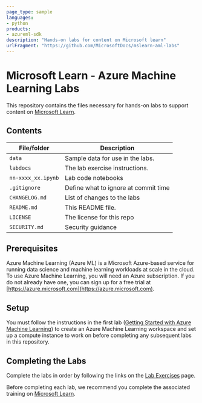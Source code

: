 ```yaml
---
page_type: sample
languages:
- python
products:
- azureml-sdk
description: "Hands-on labs for content on Microsoft learn"
urlFragment: "https://github.com/MicrosoftDocs/mslearn-aml-labs"
---
```


# Microsoft Learn - Azure Machine Learning Labs

<!-- 
Guidelines on README format: https://review.docs.microsoft.com/help/onboard/admin/samples/concepts/readme-template?branch=master

Guidance on onboarding samples to docs.microsoft.com/samples: https://review.docs.microsoft.com/help/onboard/admin/samples/process/onboarding?branch=master

Taxonomies for products and languages: https://review.docs.microsoft.com/new-hope/information-architecture/metadata/taxonomies?branch=master
-->

This repository contains the files necessary for hands-on labs to support content on [Microsoft Learn](https://docs.microsoft.com/learn/paths/build-ai-solutions-with-azure-ml-service/).

## Contents

| File/folder       | Description                                |
|-------------------|--------------------------------------------|
| `data`            | Sample data for use in the labs.           |
| `labdocs`         | The lab exercise instructions.             |
| `nn-xxxx_xx.ipynb`| Lab code notebooks                         |
| `.gitignore`      | Define what to ignore at commit time       |
| `CHANGELOG.md`    | List of changes to the labs                |
| `README.md`       | This README file.                          |
| `LICENSE`         | The license for this repo                  |
| `SECURITY.md`     | Security guidance                          |

## Prerequisites

Azure Machine Learning (Azure ML) is a Microsoft Azure-based service for running data science and machine learning workloads at scale in the cloud. To use Azure Machine Learning, you will need an Azure subscription. If you do not already have one, you can sign up for a free trial at [https://azure.microsoft.com](https://azure.microsoft.com).

## Setup

You must follow the instructions in the first lab ([Getting Started with Azure Machine Learning](./labdocs/Lab01.md)) to create an Azure Machine Learning workspace and set up a compute instance to work on before completing any subsequent labs in this repository.

## Completing the Labs

Complete the labs in order by following the links on the [Lab Exercises](./labdocs/README.md) page.

Before completing each lab, we recommend you complete the associated training on [Microsoft Learn](https://docs.microsoft.com/learn/paths/build-ai-solutions-with-azure-ml-service/).
